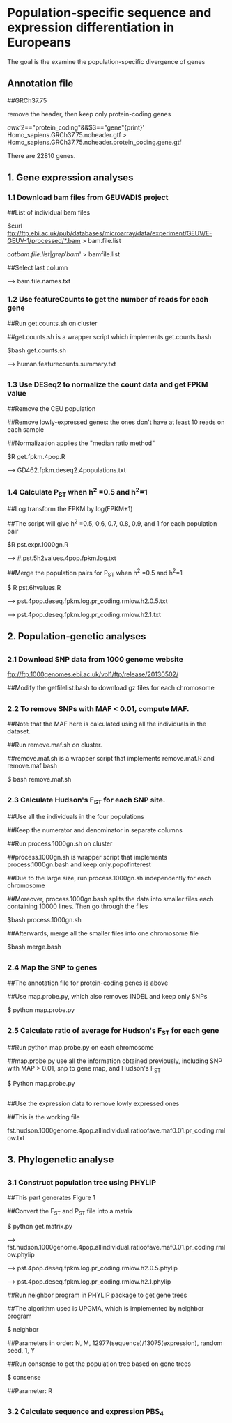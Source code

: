 # Population-specific sequence and expression differentiation in Europeans
The goal is the examine the population-specific divergence of genes
##
##
## Annotation file 

##GRCh37.75

remove the header, then keep only protein-coding genes

$awk '$2=="protein_coding"&&$3=="gene"{print}' Homo_sapiens.GRCh37.75.noheader.gtf > Homo_sapiens.GRCh37.75.noheader.protein_coding.gene.gtf

There are 22810 genes.
##
##

## 1. Gene expression analyses

### 1.1 Download bam files from GEUVADIS project

##List of individual bam files

$curl ftp://ftp.ebi.ac.uk/pub/databases/microarray/data/experiment/GEUV/E-GEUV-1/processed/*.bam > bam.file.list

$cat bam.file.list |grep 'bam$' > bamfile.list

##Select last column

--> bam.file.names.txt

### 1.2 Use featureCounts to get the number of reads for each gene

##Run get.counts.sh on cluster

##get.counts.sh is a wrapper script which implements get.counts.bash

$bash get.counts.sh

--> human.featurecounts.summary.txt

##
### 1.3 Use DESeq2 to normalize the count data and get FPKM value

##Remove the CEU population

##Remove lowly-expressed genes: the ones don't have at least 10 reads on each sample

##Normalization applies the "median ratio method"

$R get.fpkm.4pop.R

--> GD462.fpkm.deseq2.4populations.txt

##
### 1.4 Calculate P<sub>ST</sub> when h<sup>2</sup> =0.5 and h<sup>2</sup>=1

##Log transform the FPKM by log(FPKM+1)

##The script will give h<sup>2</sup> =0.5, 0.6, 0.7, 0.8, 0.9, and 1 for each population pair

$R pst.expr.1000gn.R

--> #.pst.5h2values.4pop.fpkm.log.txt

##Merge the population pairs for P<sub>ST</sub> when h<sup>2</sup> =0.5 and h<sup>2</sup>=1

$ R pst.6hvalues.R

--> pst.4pop.deseq.fpkm.log.pr_coding.rmlow.h2.0.5.txt

--> pst.4pop.deseq.fpkm.log.pr_coding.rmlow.h2.1.txt


##
##
## 2. Population-genetic analyses
##
### 2.1 Download SNP data from 1000 genome website

ftp://ftp.1000genomes.ebi.ac.uk/vol1/ftp/release/20130502/

##Modify the getfilelist.bash to download gz files for each chromosome

##
### 2.2 To remove SNPs with MAF < 0.01, compute MAF. 

##Note that the MAF here is calculated using all the individuals in the dataset.

##Run remove.maf.sh on cluster. 

##remove.maf.sh is a wrapper script that implements remove.maf.R and remove.maf.bash

$ bash remove.maf.sh

##
### 2.3 Calculate Hudson's F<sub>ST</sub> for each SNP site. 

##Use all the individuals in the four populations

##Keep the numerator and denominator in separate columns

##Run process.1000gn.sh on cluster

##process.1000gn.sh is wrapper script that implements process.1000gn.bash and keep.only.popofinterest

##Due to the large size, run process.1000gn.sh independently for each chromosome

##Moreover, process.1000gn.bash splits the data into smaller files each containing 10000 lines. Then go through the files

$bash process.1000gn.sh

##Afterwards, merge all the smaller files into one chromosome file

$bash merge.bash

##
### 2.4 Map the SNP to genes

##The annotation file for protein-coding genes is above

##Use map.probe.py, which also removes INDEL and keep only SNPs

$ python map.probe.py

##
### 2.5 Calculate ratio of average for Hudson's F<sub>ST</sub> for each gene

##Run python map.probe.py on each chromosome

##map.probe.py use all the information obtained previously, including SNP with MAP > 0.01, snp to gene map, and Hudson's F<sub>ST</sub>

$ Python map.probe.py

##
##Use the expression data to remove lowly expressed ones

##This is the working file

fst.hudson.1000genome.4pop.allindividual.ratioofave.maf0.01.pr_coding.rmlow.txt

##
##
## 3. Phylogenetic analyse
##
### 3.1 Construct population tree using PHYLIP

##This part generates Figure 1

##Convert the F<sub>ST</sub> and P<sub>ST</sub> file into a matrix

$ python get.matrix.py

--> fst.hudson.1000genome.4pop.allindividual.ratioofave.maf0.01.pr_coding.rmlow.phylip

--> pst.4pop.deseq.fpkm.log.pr_coding.rmlow.h2.0.5.phylip

--> pst.4pop.deseq.fpkm.log.pr_coding.rmlow.h2.1.phylip
	
##Run neighbor program in PHYLIP package to get gene trees

##The algorithm used is UPGMA, which is implemented by neighbor program

$ neighbor

##Parameters in order: N, M, 12977(sequence)/13075(expression), random seed, 1, Y

##Run consense to get the population tree based on gene trees

$ consense

##Parameter: R

##
### 3.2 Calculate sequence and expression PBS<sub>4</sub>



